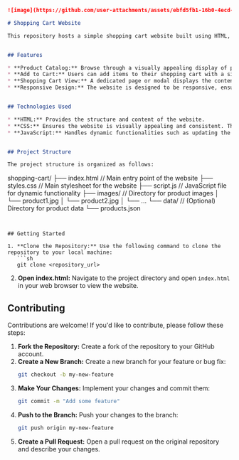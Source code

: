 ```markdown
![image](https://github.com/user-attachments/assets/ebfd5fb1-16b0-4ecd-a57e-5cac5740aa67)

# Shopping Cart Website

This repository hosts a simple shopping cart website built using HTML, CSS, and JavaScript. The project aims to demonstrate essential e-commerce features, providing a foundation for more advanced functionalities.


## Features

* **Product Catalog:** Browse through a visually appealing display of products, complete with images, descriptions, and prices. The intuitive navigation allows users to explore different product categories effortlessly.
* **Add to Cart:** Users can add items to their shopping cart with a single click, and the cart updates dynamically to reflect these changes.
* **Shopping Cart View:** A dedicated page or modal displays the contents of the shopping cart, including item details, quantities, and the total price. Users can adjust quantities and remove items as needed.
* **Responsive Design:** The website is designed to be responsive, ensuring a seamless experience across various devices, including desktops, tablets, and mobile phones.


## Technologies Used

* **HTML:** Provides the structure and content of the website.
* **CSS:** Ensures the website is visually appealing and consistent. This project may use a responsive design framework like Bootstrap or a custom CSS approach for cross-device compatibility.
* **JavaScript:** Handles dynamic functionalities such as updating the cart, displaying cart contents, and managing user interactions. Local storage or session storage might be used to persist cart data between sessions.


## Project Structure

The project structure is organized as follows:

```
shopping-cart/
├── index.html       // Main entry point of the website
├── styles.css       // Main stylesheet for the website
├── script.js        // JavaScript file for dynamic functionality
├── images/          // Directory for product images
│   └── product1.jpg
│   └── product2.jpg
│   └── ...
└── data/            // (Optional) Directory for product data
    └── products.json
```


## Getting Started

1. **Clone the Repository:** Use the following command to clone the repository to your local machine:
   ```sh
   git clone <repository_url>
   ```
2. **Open index.html:** Navigate to the project directory and open `index.html` in your web browser to view the website.


## Contributing

Contributions are welcome! If you'd like to contribute, please follow these steps:

1. **Fork the Repository:** Create a fork of the repository to your GitHub account.
2. **Create a New Branch:** Create a new branch for your feature or bug fix:
   ```sh
   git checkout -b my-new-feature
   ```
3. **Make Your Changes:** Implement your changes and commit them:
   ```sh
   git commit -m "Add some feature"
   ```
4. **Push to the Branch:** Push your changes to the branch:
   ```sh
   git push origin my-new-feature
   ```
5. **Create a Pull Request:** Open a pull request on the original repository and describe your changes.

